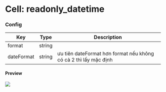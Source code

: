 # Cell: readonly_datetime  

### Config

| Key       | Type       | Description |
| ------    | ---------- | ----------- |
| format    | string     |             |
| dateFormat| string     | ưu tiên dateFormat hơn format nếu không có cả 2 thì lấy mặc định |

#### Preview  
![](../.gitbook/assets/readonly_datetime.png)
